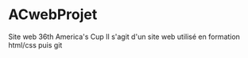 # ACwebProjet
Site web 36th America's Cup
Il s'agit d'un site web utilisé en formation html/css puis git
